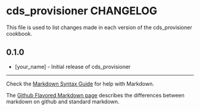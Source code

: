 cds_provisioner CHANGELOG
=============================

This file is used to list changes made in each version of the cds_provisioner cookbook.

0.1.0
-----
- [your_name] - Initial release of cds_provisioner

- - -
Check the [Markdown Syntax Guide](http://daringfireball.net/projects/markdown/syntax) for help with Markdown.

The [Github Flavored Markdown page](http://github.github.com/github-flavored-markdown/) describes the differences between markdown on github and standard markdown.
